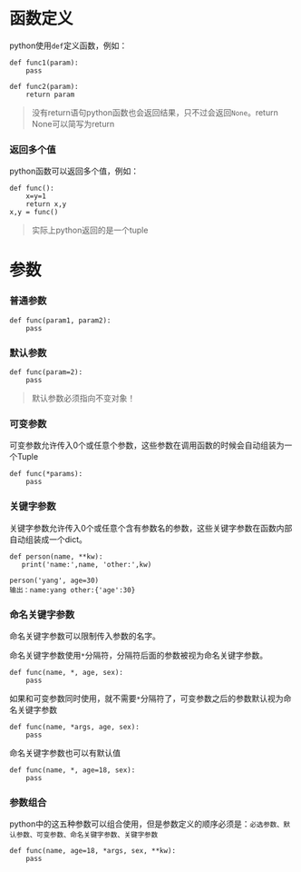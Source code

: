 # 函数定义

python使用`def`定义函数，例如：

```
def func1(param):
    pass

def func2(param):
    return param
```

> 没有return语句python函数也会返回结果，只不过会返回`None`。return None可以简写为return

### 返回多个值

python函数可以返回多个值，例如：

```
def func():
    x=y=1
    return x,y
x,y = func()
```

> 实际上python返回的是一个tuple

# 参数

### 普通参数

```
def func(param1, param2):
    pass
```

### 默认参数

```
def func(param=2):
    pass
```

> 默认参数必须指向不变对象！

### 可变参数

可变参数允许传入0个或任意个参数，这些参数在调用函数的时候会自动组装为一个Tuple

```
def func(*params):
    pass
```

### 关键字参数

关键字参数允许传入0个或任意个含有参数名的参数，这些关键字参数在函数内部自动组装成一个dict。

```
def person(name, **kw):
   print('name:',name, 'other:',kw)

person('yang', age=30)
输出：name:yang other:{'age':30}
```

### 命名关键字参数

命名关键字参数可以限制传入参数的名字。

命名关键字参数使用`*`分隔符，分隔符后面的参数被视为命名关键字参数。

```
def func(name, *, age, sex):
    pass
```

如果和可变参数同时使用，就不需要`*`分隔符了，可变参数之后的参数默认视为命名关键字参数

```
def func(name, *args, age, sex):
    pass
```

命名关键字参数也可以有默认值

```
def func(name, *, age=18, sex):
    pass
```

### 参数组合

python中的这五种参数可以组合使用，但是参数定义的顺序必须是：`必选参数、默认参数、可变参数、命名关键字参数、关键字参数`

```
def func(name, age=18, *args, sex, **kw):
    pass
```



